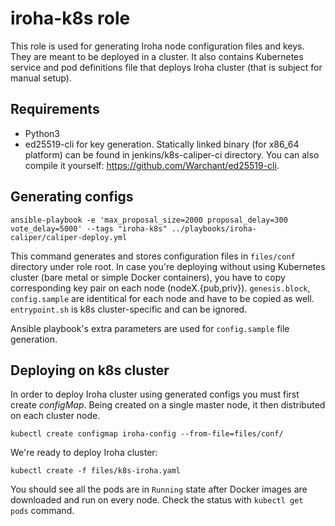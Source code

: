 # iroha-k8s role
This role is used for generating Iroha node configuration files and keys. They are meant to be deployed in a cluster. It also contains Kubernetes service and pod definitions file that deploys Iroha cluster (that is subject for manual setup).

## Requirements
- Python3
- ed25519-cli for key generation. Statically linked binary (for x86_64 platform) can be found in jenkins/k8s-caliper-ci directory. You can also compile it yourself: https://github.com/Warchant/ed25519-cli.

## Generating configs
```
ansible-playbook -e 'max_proposal_size=2000 proposal_delay=300 vote_delay=5000' --tags "iroha-k8s" ../playbooks/iroha-caliper/caliper-deploy.yml
```

This command generates and stores configuration files in `files/conf` directory under role root. In case you're deploying without using Kubernetes cluster (bare metal or simple Docker containers), you have to copy corresponding key pair on each node (nodeX.{pub,priv}). `genesis.block`, `config.sample` are identitical for each node and have to be copied as well. `entrypoint.sh` is k8s cluster-specific and can be ignored.

Ansible playbook's extra parameters are used for `config.sample` file generation.

## Deploying on k8s cluster
In order to deploy Iroha cluster using generated configs you must first create *configMap*. Being created on a single master node, it then distributed on each cluster node.
```
kubectl create configmap iroha-config --from-file=files/conf/
```

We're ready to deploy Iroha cluster:
```
kubectl create -f files/k8s-iroha.yaml
```

You should see all the pods are in `Running` state after Docker images are downloaded and run on every node. Check the status with `kubectl get pods` command.